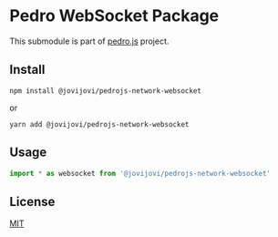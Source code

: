 # Pedro WebSocket Package

This submodule is part of [pedro.js](https://github.com/jovijovi/pedro.js) project.

## Install

```shell
npm install @jovijovi/pedrojs-network-websocket
```

or

```shell
yarn add @jovijovi/pedrojs-network-websocket
```

## Usage

```typescript
import * as websocket from '@jovijovi/pedrojs-network-websocket'
```

## License

[MIT](LICENSE)
